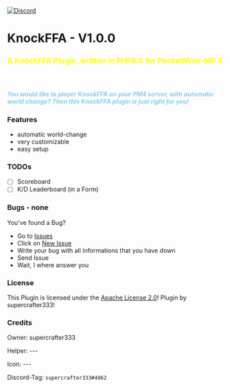 [![Discord](https://img.shields.io/badge/chat-on%20discord-7289da.svg)](https://discord.gg/ca6cWPpERp)
# KnockFFA - V1.0.0 <!--[![](https://poggit.pmmp.io/shield.state/KnockFFA)](https://poggit.pmmp.io/p/KnockFFA) [![](https://poggit.pmmp.io/shield.dl.total/KnockFFA)](https://poggit.pmmp.io/p/KnockFFA)-->

<h4 style="color: yellow; font-size: 17.4px;">A KnockFFA Plugin, written in PHP8.0 for PocketMine-MP 4</h4>

<br />
<h5 style="color: skyblue;">You would like to player KnockFFA on your PM4 server, with automatic world change? Then this KnockFFA plugin is just right for you!</h5>


### Features
- automatic world-change
- very customizable
- easy setup

### TODOs
- [ ] Scoreboard
- [ ] K/D Leaderboard (in a Form)

### Bugs - none
You've found a Bug?
- Go to [Issues](https://github.com/supercrafter333/KnockFFA/issues)
- Click on [New Issue](https://github.com/supercrafter333/KnockFFA/issues/new/choose)
- Write your bug with all Informations that you have down
- Send Issue
- Wait, I where answer you

<!--### Commands
|**Command**|**Description**|
|-----------|---------------|-->


### License
This Plugin is licensed under the [Apache License 2.0](/LICENSE)! Plugin by supercrafter333!

### Credits
Owner: supercrafter333

Helper: ---

Icon: ---

Discord-Tag: `supercrafter333#4062`
